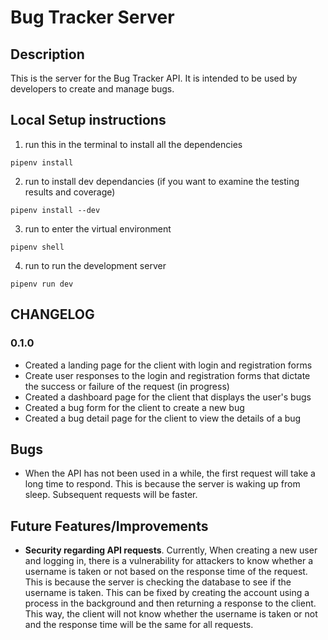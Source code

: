 # Bug Tracker Server

## Description
This is the server for the Bug Tracker API. It is intended to be used by developers to create and manage bugs.

## Local Setup instructions

1. run this in the terminal to install all the dependencies
```
pipenv install
``` 
2. run to install dev dependancies (if you want to examine the testing results and coverage)
``` 
pipenv install --dev
```
3. run to enter the virtual environment
```
pipenv shell
```
4. run to run the development server
```
pipenv run dev
``` 

## CHANGELOG

### 0.1.0
- Created a landing page for the client with login and registration forms
- Create user responses to the login and registration forms that dictate the success or failure of the request (in progress)
- Created a dashboard page for the client that displays the user's bugs
- Created a bug form for the client to create a new bug
- Created a bug detail page for the client to view the details of a bug

## Bugs
- When the API has not been used in a while, the first request will take a long time to respond. This is because the server is waking up from sleep. Subsequent requests will be faster.


## Future Features/Improvements

- **Security regarding API requests**. Currently, When creating a new user and logging in, there is a vulnerability for attackers to know whether a username is taken or not based on the response time of the request. This is because the server is checking the database to see if the username is taken. This can be fixed by creating the account using a process in the background and then returning a response to the client. This way, the client will not know whether the username is taken or not and the response time will be the same for all requests.

